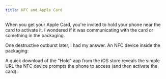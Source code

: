 ```yaml
---
title: NFC and Apple Card
---
```


When you get your Apple Card, you're invited to hold your phone near the card to activate it. I wondered if it was communicating with the card or something in the packaging.







One destructive outburst later, I had my answer. An NFC device inside the packaging:







A quick download of the "Hold" app from the iOS store reveals the simple URL the NFC device prompts the phone to access (and then activate the card):




